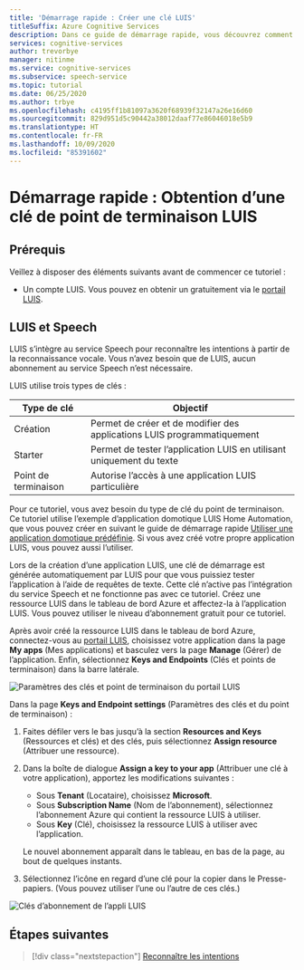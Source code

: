 ```yaml
---
title: 'Démarrage rapide : Créer une clé LUIS'
titleSuffix: Azure Cognitive Services
description: Dans ce guide de démarrage rapide, vous découvrez comment créer une application LUIS et obtenir une clé.
services: cognitive-services
author: trevorbye
manager: nitinme
ms.service: cognitive-services
ms.subservice: speech-service
ms.topic: tutorial
ms.date: 06/25/2020
ms.author: trbye
ms.openlocfilehash: c4195ff1b81097a3620f68939f32147a26e16d60
ms.sourcegitcommit: 829d951d5c90442a38012daaf77e86046018e5b9
ms.translationtype: HT
ms.contentlocale: fr-FR
ms.lasthandoff: 10/09/2020
ms.locfileid: "85391602"
---
```

# <a name="quickstart-getting-a-luis-endpoint-key"></a>Démarrage rapide : Obtention d’une clé de point de terminaison LUIS

## <a name="prerequisites"></a>Prérequis

Veillez à disposer des éléments suivants avant de commencer ce tutoriel :

* Un compte LUIS. Vous pouvez en obtenir un gratuitement via le [portail LUIS](https://www.luis.ai/home).

## <a name="luis-and-speech"></a>LUIS et Speech

LUIS s’intègre au service Speech pour reconnaître les intentions à partir de la reconnaissance vocale. Vous n’avez besoin que de LUIS, aucun abonnement au service Speech n’est nécessaire.

LUIS utilise trois types de clés :

|Type de clé|Objectif|
|--------|-------|
|Création|Permet de créer et de modifier des applications LUIS programmatiquement|
|Starter|Permet de tester l’application LUIS en utilisant uniquement du texte|
|Point de terminaison |Autorise l’accès à une application LUIS particulière|

Pour ce tutoriel, vous avez besoin du type de clé du point de terminaison. Ce tutoriel utilise l’exemple d’application domotique LUIS Home Automation, que vous pouvez créer en suivant le guide de démarrage rapide [Utiliser une application domotique prédéfinie](https://docs.microsoft.com/azure/cognitive-services/luis/luis-get-started-create-app). Si vous avez créé votre propre application LUIS, vous pouvez aussi l’utiliser.

Lors de la création d’une application LUIS, une clé de démarrage est générée automatiquement par LUIS pour que vous puissiez tester l’application à l’aide de requêtes de texte. Cette clé n’active pas l’intégration du service Speech et ne fonctionne pas avec ce tutoriel. Créez une ressource LUIS dans le tableau de bord Azure et affectez-la à l’application LUIS. Vous pouvez utiliser le niveau d’abonnement gratuit pour ce tutoriel.

Après avoir créé la ressource LUIS dans le tableau de bord Azure, connectez-vous au [portail LUIS](https://www.luis.ai/home), choisissez votre application dans la page **My apps** (Mes applications) et basculez vers la page **Manage** (Gérer) de l’application. Enfin, sélectionnez **Keys and Endpoints** (Clés et points de terminaison) dans la barre latérale.

![Paramètres des clés et point de terminaison du portail LUIS](~/articles/cognitive-services/Speech-Service/media/sdk/luis-keys-endpoints-page.png)

Dans la page **Keys and Endpoint settings** (Paramètres des clés et du point de terminaison) :

1. Faites défiler vers le bas jusqu’à la section **Resources and Keys** (Ressources et clés) et des clés, puis sélectionnez **Assign resource** (Attribuer une ressource).
1. Dans la boîte de dialogue **Assign a key to your app** (Attribuer une clé à votre application), apportez les modifications suivantes :

   * Sous **Tenant** (Locataire), choisissez **Microsoft**.
   * Sous **Subscription Name** (Nom de l’abonnement), sélectionnez l’abonnement Azure qui contient la ressource LUIS à utiliser.
   * Sous **Key** (Clé), choisissez la ressource LUIS à utiliser avec l’application.

   Le nouvel abonnement apparaît dans le tableau, en bas de la page, au bout de quelques instants.

1. Sélectionnez l’icône en regard d’une clé pour la copier dans le Presse-papiers. (Vous pouvez utiliser l’une ou l’autre de ces clés.)

![Clés d’abonnement de l’appli LUIS](~/articles/cognitive-services/Speech-Service/media/sdk/luis-keys-assigned.png)


## <a name="next-steps"></a>Étapes suivantes

> [!div class="nextstepaction"]
> [Reconnaître les intentions](~/articles/cognitive-services/Speech-Service/quickstarts/intent-recognition.md)
